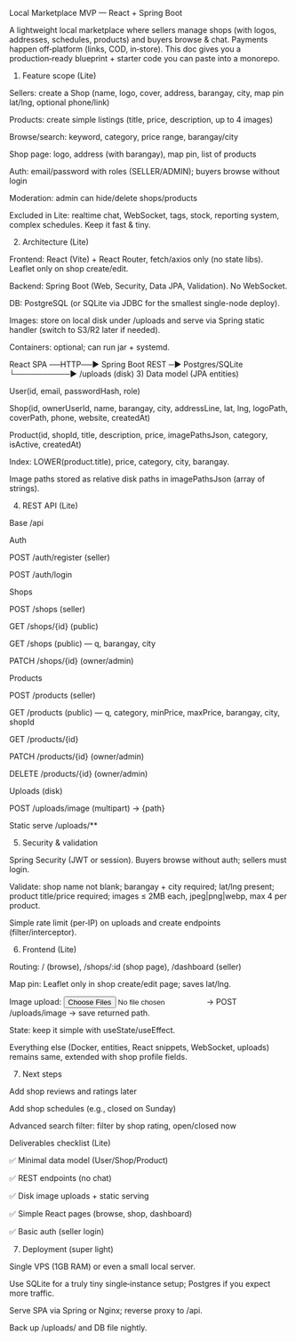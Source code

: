 Local Marketplace MVP — React + Spring Boot

A lightweight local marketplace where sellers manage shops (with logos, addresses, schedules, products) and buyers browse & chat. Payments happen off‑platform (links, COD, in‑store). This doc gives you a production‑ready blueprint + starter code you can paste into a monorepo.

1) Feature scope (Lite)

Sellers: create a Shop (name, logo, cover, address, barangay, city, map pin lat/lng, optional phone/link)

Products: create simple listings (title, price, description, up to 4 images)

Browse/search: keyword, category, price range, barangay/city

Shop page: logo, address (with barangay), map pin, list of products

Auth: email/password with roles (SELLER/ADMIN); buyers browse without login

Moderation: admin can hide/delete shops/products

Excluded in Lite: realtime chat, WebSocket, tags, stock, reporting system, complex schedules. Keep it fast & tiny.

2) Architecture (Lite)

Frontend: React (Vite) + React Router, fetch/axios only (no state libs). Leaflet only on shop create/edit.

Backend: Spring Boot (Web, Security, Data JPA, Validation). No WebSocket.

DB: PostgreSQL (or SQLite via JDBC for the smallest single-node deploy).

Images: store on local disk under /uploads and serve via Spring static handler (switch to S3/R2 later if needed).

Containers: optional; can run jar + systemd.

React SPA ──HTTP──▶ Spring Boot REST ─▶ Postgres/SQLite
└──────────▶ /uploads (disk)
3) Data model (JPA entities)

User(id, email, passwordHash, role)

Shop(id, ownerUserId, name, barangay, city, addressLine, lat, lng, logoPath, coverPath, phone, website, createdAt)

Product(id, shopId, title, description, price, imagePathsJson, category, isActive, createdAt)

Index: LOWER(product.title), price, category, city, barangay.

Image paths stored as relative disk paths in imagePathsJson (array of strings).

4) REST API (Lite)

Base /api

Auth

POST /auth/register (seller)

POST /auth/login

Shops

POST /shops (seller)

GET /shops/{id} (public)

GET /shops (public) — q, barangay, city

PATCH /shops/{id} (owner/admin)

Products

POST /products (seller)

GET /products (public) — q, category, minPrice, maxPrice, barangay, city, shopId

GET /products/{id}

PATCH /products/{id} (owner/admin)

DELETE /products/{id} (owner/admin)

Uploads (disk)

POST /uploads/image (multipart) → {path}

Static serve /uploads/**

5) Security & validation

Spring Security (JWT or session). Buyers browse without auth; sellers must login.

Validate: shop name not blank; barangay + city required; lat/lng present; product title/price required; images ≤ 2MB each, jpeg|png|webp, max 4 per product.

Simple rate limit (per‑IP) on uploads and create endpoints (filter/interceptor).

6) Frontend (Lite)

Routing: / (browse), /shops/:id (shop page), /dashboard (seller)

Map pin: Leaflet only in shop create/edit page; saves lat/lng.

Image upload: <input type="file" multiple> → POST /uploads/image → save returned path.

State: keep it simple with useState/useEffect.

Everything else (Docker, entities, React snippets, WebSocket, uploads) remains same, extended with shop profile fields.

7) Next steps

Add shop reviews and ratings later

Add shop schedules (e.g., closed on Sunday)

Advanced search filter: filter by shop rating, open/closed now

Deliverables checklist (Lite)

✅ Minimal data model (User/Shop/Product)

✅ REST endpoints (no chat)

✅ Disk image uploads + static serving

✅ Simple React pages (browse, shop, dashboard)

✅ Basic auth (seller login)

7) Deployment (super light)

Single VPS (1GB RAM) or even a small local server.

Use SQLite for a truly tiny single‑instance setup; Postgres if you expect more traffic.

Serve SPA via Spring or Nginx; reverse proxy to /api.

Back up /uploads/ and DB file nightly.